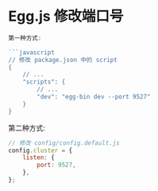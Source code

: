 # Egg.js 修改端口号

```javascript
第一种方式:

```javascript
// 修改 package.json 中的 script
{
    // ...
    "scripts": {
        // ...
        "dev": "egg-bin dev --port 9527"
    }
}
```

第二种方式:

```javascript
// 修改 config/config.default.js
config.cluster = {
    listen: {
        port: 9527,
    },
};
```
```